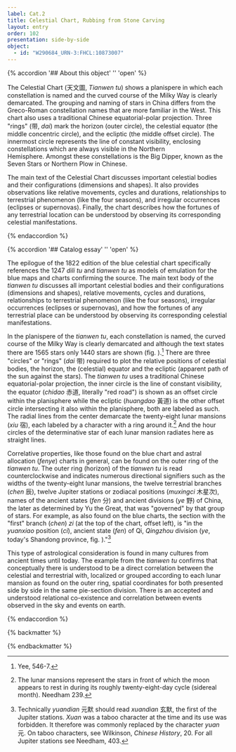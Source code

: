 ```yaml
---
label: Cat.2
title: Celestial Chart, Rubbing from Stone Carving
layout: entry
order: 102
presentation: side-by-side
object:
  - id: "W290684_URN-3:FHCL:10873007"
---
```


{% accordion '## About this object' '' 'open' %}

The Celestial Chart (天文圖, *Tianwen tu*) shows a planispere in which each constellation is named and the curved course of the Milky Way is clearly demarcated. The grouping and naming of stars in China differs from the Greco-Roman constellation names that are more familiar in the West. This chart also uses a traditional Chinese equatorial-polar projection. Three "rings" (带, *dai*) mark the horizon (outer circle), the celestial equator (the middle concentric circle), and the ecliptic (the middle offset circle). The innermost circle represents the line of constant visibility, enclosing constellations which are always visible in the Northern Hemisphere. Amongst these constellations is the Big Dipper, known as the Seven Stars or Northern Plow in Chinese.

The main text of the Celestial Chart discusses important celestial bodies and their configurations (dimensions and shapes). It also provides observations like relative movements, cycles and durations, relationships to terrestrial phenomenon (like the four seasons), and irregular occurrences (eclipses or supernovas). Finally, the chart describes how the fortunes of any terrestrial location can be understood by observing its corresponding celestial manifestations.

{% endaccordion %}

{% accordion '## Catalog essay' '' 'open' %}

The epilogue of the 1822 edition of the blue celestial chart specifically references the 1247 *dili tu* and *tianwen tu* as models of emulation for the blue maps and charts confirming the source. The main text body of the *tianwen tu* discusses all important celestial bodies and their configurations (dimensions and shapes), relative movements, cycles and durations, relationships to terrestrial phenomenon (like the four seasons), irregular occurrences (eclipses or supernovas), and how the fortunes of any terrestrial place can be understood by observing its corresponding celestial manifestations.

In the planispere of the *tianwen tu*, each constellation is named, the curved course of the Milky Way is clearly demarcated and although the text states there are 1565 stars only 1440 stars are shown (fig. ).[^1] There are three "circles" or "rings" (*dai* 带) required to plot the relative positions of celestial bodies, the horizon, the (celestial) equator and the ecliptic (apparent path of the sun against the stars). The *tianwen tu* uses a traditional Chinese equatorial-polar projection, the inner circle is the line of constant visibility, the equator (*chidao* 赤道, literally "red road") is shown as an offset circle within the planisphere while the ecliptic (*huangdao* 黃道) is the other offset circle intersecting it also within the planisphere, both are labeled as such. The radial lines from the center demarcate the twenty-eight lunar mansions (*xiu* 宿), each labeled by a character with a ring around it.[^2] And the hour circles of the determinative star of each lunar mansion radiates here as straight lines.

Correlative properties, like those found on the blue chart and astral allocation (*fenye*) charts in general, can be found on the outer ring of the *tianwen tu*. The outer ring (horizon) of the *tianwen tu* is read counterclockwise and indicates numerous directional signifiers such as the widths of the twenty-eight lunar mansions, the twelve terrestrial branches (*chen* 辰), twelve Jupiter stations or zodiacal positions (*muxingci* 木星次), names of the ancient states (*fen* 分) and ancient divisions (*ye* 野) of China, the later as determined by Yu the Great, that was "governed" by that group of stars. For example, as also found on the blue charts, the section with the "first" branch (*chen*) *zi* (at the top of the chart, offset left), is "in the *yuanxiao* position (*ci*), ancient state (*fen*) of Qi, *Qingzhou* division (*ye*, today's Shandong province, fig. )."[^3]

This type of astrological consideration is found in many cultures from ancient times until today. The example from the *tianwen tu* confirms that conceptually there is understood to be a direct correlation between the celestial and terrestrial with, localized or grouped according to each lunar mansion as found on the outer ring, spatial coordinates for both presented side by side in the same pie-section division. There is an accepted and understood relational co-existence and correlation between events observed in the sky and events on earth.

[^1]: Yee, 546-7.

[^2]: The lunar mansions represent the stars in front of which the moon appears to rest in during its roughly twenty-eight-day cycle (sidereal month). Needham 239.

[^3]: Technically *yuandian* 元默 should read *xuandian* 玄默, the first of the Jupiter stations. *Xuan* was a taboo character at the time and its use was forbidden. It therefore was commonly replaced by the character *yuan* 元. On taboo characters, see Wilkinson, *Chinese History*, 20. For all Jupiter stations see Needham, 403.

{% endaccordion %}

{% backmatter %}


{% endbackmatter %}
